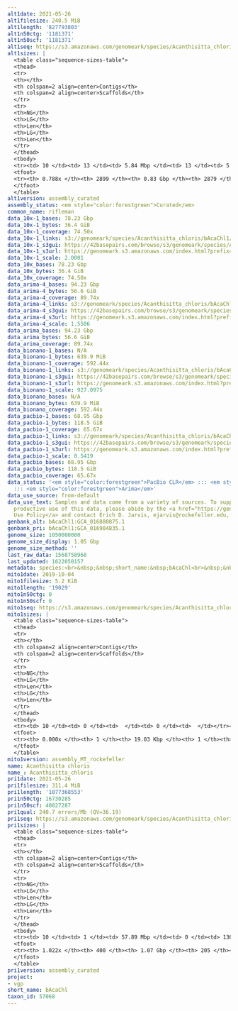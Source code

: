 ```yaml
---
alt1date: 2021-05-26
alt1filesize: 240.5 MiB
alt1length: '827793803'
alt1n50ctg: '1181371'
alt1n50scf: '1181371'
alt1seq: https://s3.amazonaws.com/genomeark/species/Acanthisitta_chloris/bAcaChl1/assembly_curated/bAcaChl1.alt.cur.20210526.fasta.gz
alt1sizes: |
  <table class="sequence-sizes-table">
  <thead>
  <tr>
  <th></th>
  <th colspan=2 align=center>Contigs</th>
  <th colspan=2 align=center>Scaffolds</th>
  </tr>
  <tr>
  <th>NG</th>
  <th>LG</th>
  <th>Len</th>
  <th>LG</th>
  <th>Len</th>
  </tr>
  </thead>
  <tbody>
  <tr><td> 10 </td><td> 13 </td><td> 5.84 Mbp </td><td> 13 </td><td> 5.84 Mbp </td></tr><tr><td> 20 </td><td> 37 </td><td> 3.67 Mbp </td><td> 37 </td><td> 3.67 Mbp </td></tr><tr><td> 30 </td><td> 74 </td><td> 2.37 Mbp </td><td> 74 </td><td> 2.37 Mbp </td></tr><tr><td> 40 </td><td> 126 </td><td> 1.72 Mbp </td><td> 126 </td><td> 1.72 Mbp </td></tr><tr style="background-color:#cccccc;"><td> 50 </td><td> 200 </td><td> 1.18 Mbp </td><td> 200 </td><td> 1.18 Mbp </td></tr><tr><td> 60 </td><td> 314 </td><td> 0.66 Mbp </td><td> 314 </td><td> 0.66 Mbp </td></tr><tr><td> 70 </td><td> 746 </td><td> 91.73 Kbp </td><td> 746 </td><td> 92.01 Kbp </td></tr><tr><td> 80 </td><td> 0 </td><td>  </td><td> 0 </td><td>  </td></tr><tr><td> 90 </td><td> 0 </td><td>  </td><td> 0 </td><td>  </td></tr><tr><td> 100 </td><td> 0 </td><td>  </td><td> 0 </td><td>  </td></tr></tbody>
  <tfoot>
  <tr><th> 0.788x </th><th> 2899 </th><th> 0.83 Gbp </th><th> 2879 </th><th> 0.83 Gbp </th></tr>
  </tfoot>
  </table>
alt1version: assembly_curated
assembly_status: <em style="color:forestgreen">Curated</em>
common_name: rifleman
data_10x-1_bases: 78.23 Gbp
data_10x-1_bytes: 36.4 GiB
data_10x-1_coverage: 74.50x
data_10x-1_links: s3://genomeark/species/Acanthisitta_chloris/bAcaChl1/genomic_data/10x/<br>
data_10x-1_s3gui: https://42basepairs.com/browse/s3/genomeark/species/Acanthisitta_chloris/bAcaChl1/genomic_data/10x/
data_10x-1_s3url: https://genomeark.s3.amazonaws.com/index.html?prefix=species/Acanthisitta_chloris/bAcaChl1/genomic_data/10x/
data_10x-1_scale: 2.0001
data_10x_bases: 78.23 Gbp
data_10x_bytes: 36.4 GiB
data_10x_coverage: 74.50x
data_arima-4_bases: 94.23 Gbp
data_arima-4_bytes: 56.6 GiB
data_arima-4_coverage: 89.74x
data_arima-4_links: s3://genomeark/species/Acanthisitta_chloris/bAcaChl4/genomic_data/arima/<br>
data_arima-4_s3gui: https://42basepairs.com/browse/s3/genomeark/species/Acanthisitta_chloris/bAcaChl4/genomic_data/arima/
data_arima-4_s3url: https://genomeark.s3.amazonaws.com/index.html?prefix=species/Acanthisitta_chloris/bAcaChl4/genomic_data/arima/
data_arima-4_scale: 1.5506
data_arima_bases: 94.23 Gbp
data_arima_bytes: 56.6 GiB
data_arima_coverage: 89.74x
data_bionano-1_bases: N/A
data_bionano-1_bytes: 639.9 MiB
data_bionano-1_coverage: 592.44x
data_bionano-1_links: s3://genomeark/species/Acanthisitta_chloris/bAcaChl1/genomic_data/bionano/<br>
data_bionano-1_s3gui: https://42basepairs.com/browse/s3/genomeark/species/Acanthisitta_chloris/bAcaChl1/genomic_data/bionano/
data_bionano-1_s3url: https://genomeark.s3.amazonaws.com/index.html?prefix=species/Acanthisitta_chloris/bAcaChl1/genomic_data/bionano/
data_bionano-1_scale: 927.0975
data_bionano_bases: N/A
data_bionano_bytes: 639.9 MiB
data_bionano_coverage: 592.44x
data_pacbio-1_bases: 68.95 Gbp
data_pacbio-1_bytes: 118.5 GiB
data_pacbio-1_coverage: 65.67x
data_pacbio-1_links: s3://genomeark/species/Acanthisitta_chloris/bAcaChl1/genomic_data/pacbio/<br>
data_pacbio-1_s3gui: https://42basepairs.com/browse/s3/genomeark/species/Acanthisitta_chloris/bAcaChl1/genomic_data/pacbio/
data_pacbio-1_s3url: https://genomeark.s3.amazonaws.com/index.html?prefix=species/Acanthisitta_chloris/bAcaChl1/genomic_data/pacbio/
data_pacbio-1_scale: 0.5419
data_pacbio_bases: 68.95 Gbp
data_pacbio_bytes: 118.5 GiB
data_pacbio_coverage: 65.67x
data_status: '<em style="color:forestgreen">PacBio CLR</em> ::: <em style="color:forestgreen">10x</em>
  ::: <em style="color:forestgreen">Arima</em>'
data_use_source: from-default
data_use_text: Samples and data come from a variety of sources. To support fair and
  productive use of this data, please abide by the <a href="https://genome10k.soe.ucsc.edu/data-use-policies/">Data
  Use Policy</a> and contact Erich D. Jarvis, ejarvis@rockefeller.edu, with any questions.
genbank_alt: bAcaChl1:GCA_016880875.1
genbank_pri: bAcaChl1:GCA_016904835.1
genome_size: 1050000000
genome_size_display: 1.05 Gbp
genome_size_method: ''
last_raw_data: 1568758968
last_updated: 1622050157
metadata: species:<br>&nbsp;&nbsp;short_name:&nbsp;bAcaChl<br>&nbsp;&nbsp;name:&nbsp;Acanthisitta&nbsp;chloris<br>&nbsp;&nbsp;taxon_id:&nbsp;57068<br>&nbsp;&nbsp;common_name:&nbsp;rifleman<br>&nbsp;&nbsp;order:<br>&nbsp;&nbsp;&nbsp;&nbsp;name:&nbsp;Passeriformes<br>&nbsp;&nbsp;family:<br>&nbsp;&nbsp;&nbsp;&nbsp;name:&nbsp;Acanthisittidae<br>&nbsp;&nbsp;individuals:<br>&nbsp;&nbsp;&nbsp;&nbsp;-&nbsp;short_name:&nbsp;bAcaChl1<br>&nbsp;&nbsp;genome_size:&nbsp;1050000000<br>&nbsp;&nbsp;genome_size_method:<br>&nbsp;&nbsp;project:&nbsp;[&nbsp;vgp&nbsp;]<br>
mito1date: 2019-10-04
mito1filesize: 5.2 KiB
mito1length: '19029'
mito1n50ctg: 0
mito1n50scf: 0
mito1seq: https://s3.amazonaws.com/genomeark/species/Acanthisitta_chloris/bAcaChl1/assembly_MT_rockefeller/bAcaChl1.MT.20191004.fasta.gz
mito1sizes: |
  <table class="sequence-sizes-table">
  <thead>
  <tr>
  <th></th>
  <th colspan=2 align=center>Contigs</th>
  <th colspan=2 align=center>Scaffolds</th>
  </tr>
  <tr>
  <th>NG</th>
  <th>LG</th>
  <th>Len</th>
  <th>LG</th>
  <th>Len</th>
  </tr>
  </thead>
  <tbody>
  <tr><td> 10 </td><td> 0 </td><td>  </td><td> 0 </td><td>  </td></tr><tr><td> 20 </td><td> 0 </td><td>  </td><td> 0 </td><td>  </td></tr><tr><td> 30 </td><td> 0 </td><td>  </td><td> 0 </td><td>  </td></tr><tr><td> 40 </td><td> 0 </td><td>  </td><td> 0 </td><td>  </td></tr><tr style="background-color:#cccccc;"><td> 50 </td><td> 0 </td><td style="background-color:#ff8888;">  </td><td> 0 </td><td style="background-color:#ff8888;">  </td></tr><tr><td> 60 </td><td> 0 </td><td>  </td><td> 0 </td><td>  </td></tr><tr><td> 70 </td><td> 0 </td><td>  </td><td> 0 </td><td>  </td></tr><tr><td> 80 </td><td> 0 </td><td>  </td><td> 0 </td><td>  </td></tr><tr><td> 90 </td><td> 0 </td><td>  </td><td> 0 </td><td>  </td></tr><tr><td> 100 </td><td> 0 </td><td>  </td><td> 0 </td><td>  </td></tr></tbody>
  <tfoot>
  <tr><th> 0.000x </th><th> 1 </th><th> 19.03 Kbp </th><th> 1 </th><th> 19.03 Kbp </th></tr>
  </tfoot>
  </table>
mito1version: assembly_MT_rockefeller
name: Acanthisitta chloris
name_: Acanthisitta_chloris
pri1date: 2021-05-26
pri1filesize: 311.4 MiB
pri1length: '1077368553'
pri1n50ctg: 16730285
pri1n50scf: 40827287
pri1qual: 240.7 errors/Mb (QV=36.19)
pri1seq: https://s3.amazonaws.com/genomeark/species/Acanthisitta_chloris/bAcaChl1/assembly_curated/bAcaChl1.pri.cur.20210526.fasta.gz
pri1sizes: |
  <table class="sequence-sizes-table">
  <thead>
  <tr>
  <th></th>
  <th colspan=2 align=center>Contigs</th>
  <th colspan=2 align=center>Scaffolds</th>
  </tr>
  <tr>
  <th>NG</th>
  <th>LG</th>
  <th>Len</th>
  <th>LG</th>
  <th>Len</th>
  </tr>
  </thead>
  <tbody>
  <tr><td> 10 </td><td> 1 </td><td> 57.89 Mbp </td><td> 0 </td><td> 136.57 Mbp </td></tr><tr><td> 20 </td><td> 3 </td><td> 40.40 Mbp </td><td> 1 </td><td> 96.25 Mbp </td></tr><tr><td> 30 </td><td> 6 </td><td> 36.90 Mbp </td><td> 3 </td><td> 62.81 Mbp </td></tr><tr><td> 40 </td><td> 10 </td><td> 24.09 Mbp </td><td> 4 </td><td> 51.96 Mbp </td></tr><tr style="background-color:#cccccc;"><td> 50 </td><td> 15 </td><td style="background-color:#88ff88;"> 16.73 Mbp </td><td> 7 </td><td style="background-color:#88ff88;"> 40.83 Mbp </td></tr><tr><td> 60 </td><td> 22 </td><td> 13.37 Mbp </td><td> 9 </td><td> 34.43 Mbp </td></tr><tr><td> 70 </td><td> 31 </td><td> 9.52 Mbp </td><td> 13 </td><td> 24.09 Mbp </td></tr><tr><td> 80 </td><td> 44 </td><td> 5.94 Mbp </td><td> 18 </td><td> 20.30 Mbp </td></tr><tr><td> 90 </td><td> 68 </td><td> 2.84 Mbp </td><td> 24 </td><td> 15.24 Mbp </td></tr><tr><td> 100 </td><td> 141 </td><td> 469.88 Kbp </td><td> 35 </td><td> 5.17 Mbp </td></tr></tbody>
  <tfoot>
  <tr><th> 1.022x </th><th> 400 </th><th> 1.07 Gbp </th><th> 205 </th><th> 1.08 Gbp </th></tr>
  </tfoot>
  </table>
pri1version: assembly_curated
project:
- vgp
short_name: bAcaChl
taxon_id: 57068
---
```

